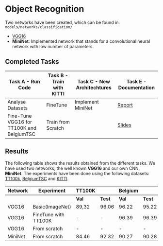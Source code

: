 # Object Recognition

Two networks have been created, which can be found in: ```models/networks/classification/```

- [VGG16](papers/VGG.md)
- **MiniNet**: Implemented network that stands for a convolutional neural network with low number of parameters.  


## Completed Tasks

|Task A - Run Code   | Task B - Train with KITTI  |  Task C - New Architechtures  | Task E - Documentation | 
|---|---|---|---|
| Analyse Datasets  | FineTune  | Implement MiniNet  | [Report](https://www.overleaf.com/read/jdhgqqrhcgjj) |
| Fine-Tune VGG16 for TT100K and BelgiumTSC | Train from Scratch  |   | [Slides](https://docs.google.com/presentation/d/1xWj9vOmV8CkUfDMC7wwpK70tqYfDpNb6f2E0ssXnQNs/edit?usp=sharing)|


## Results 

The following table shows the results obtained from the different tasks. We have used two networks, the well known **VGG16** and our own CNN, **MiniNet**. The experiments have been done using the following datasets: [TT100k](https://cg.cs.tsinghua.edu.cn/traffic-sign/), [BelgiumTSC](https://btsd.ethz.ch/shareddata/) and [KITTI](http://www.cvlibs.net/datasets/kitti/).

| Network |       Experiment     | TT100K  |        | Belgium |        | KITTI   |        |
|---------|----------------------|---------|--------|---------|--------|---------|--------|
|         |                      | **Val** |**Test**| **Val** |**Test**| **Val** |**Test**|
| VGG16   | Basic(ImageNet)      | 89,32   |  96.06 |  96.22  | 95.22  |  98.37  | -      |
| VGG16   | FineTune with TT100K | -       |  -     |  96.39  | 96.39  |  97.84  | -      |
| VGG16   | From scratch         | -       |  -     |   -     | -      |  97.30  | -      |
| MiniNet | From scratch         | 84.46   |  92.32 |  90.27  | 90.28  |  92.48  | -      |
